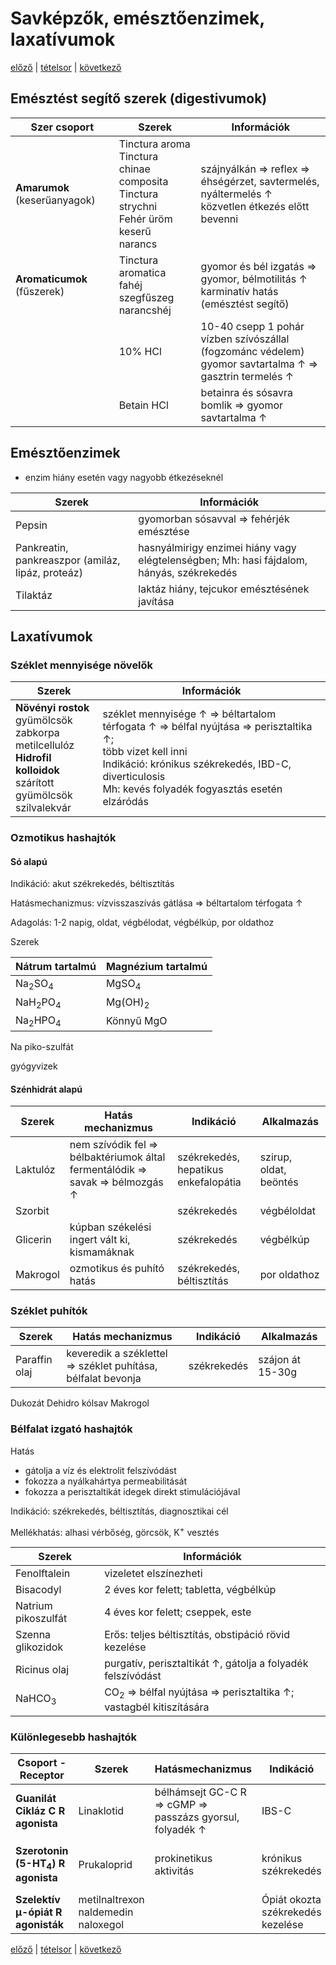 # Savképzők, emésztőenzimek, laxatívumok

[előző](23.%20Emetikumok%20és%20antiemetikumok%20farmakológiája.md) | [tételsor](0.%20Hattan%20ea%20kidolgozás%20-%20Németh%20Boldizsár.md) | [következő](25.%20Prokinetikumok,%20epe-%20és%20májműködésre%20ható%20szerek%20farmakológiája.md)

## Emésztést segítő szerek (digestivumok)

Szer csoport | Szerek | Információk
--- | --- | ---
**Amarumok** (keserűanyagok) | Tinctura aroma <br> Tinctura chinae composita <br> Tinctura strychni <br> Fehér üröm <br> keserű narancs | szájnyálkán ⇒ reflex ⇒ éhségérzet, savtermelés, nyáltermelés ↑ <br> közvetlen étkezés előtt bevenni
**Aromaticumok** (fűszerek) | Tinctura aromatica <br> fahéj <br> szegfűszeg <br> narancshéj | gyomor és bél izgatás ⇒ gyomor, bélmotilitás ↑ <br> karminatív hatás (emésztést segítő)
|| 10% HCl | 10-40 csepp 1 pohár vízben szívószállal (fogzománc védelem) <br> gyomor savtartalma ↑ ⇒ gasztrin termelés ↑
|| Betain HCl | betainra és sósavra bomlik ⇒ gyomor savtartalma ↑

## Emésztőenzimek

- enzim hiány esetén vagy nagyobb étkezéseknél

Szerek | Információk
--- | ---
Pepsin | gyomorban sósavval ⇒ fehérjék emésztése
Pankreatin, pankreaszpor (amiláz, lipáz, proteáz) | hasnyálmirigy enzimei hiány vagy elégtelenségben; Mh: hasi fájdalom, hányás, székrekedés
Tilaktáz | laktáz hiány, tejcukor emésztésének javítása

## Laxatívumok

### Széklet mennyisége növelők

Szerek | Információk
--- | ---
**Növényi rostok** <br> gyümölcsök <br> zabkorpa <br> metilcellulóz <br> **Hidrofil kolloidok** <br> szárított gyümölcsök <br> szilvalekvár | széklet mennyisége ↑ ⇒ béltartalom térfogata ↑ ⇒ bélfal nyújtása ⇒ perisztaltika ↑; <br> több vizet kell inni <br> Indikáció: krónikus székrekedés, IBD-C, diverticulosis <br> Mh: kevés folyadék fogyasztás esetén elzáródás

### Ozmotikus hashajtók

#### Só alapú

Indikáció: akut székrekedés, béltisztítás

Hatásmechanizmus: vízvisszaszívás gátlása ⇒ béltartalom térfogata ↑

Adagolás: 1-2 napig, oldat, végbélodat, végbélkúp, por oldathoz

Szerek

Nátrum tartalmú | Magnézium tartalmú
--- | ---
Na<sub>2</sub>SO<sub>4</sub> | MgSO<sub>4</sub>
NaH<sub>2</sub>PO<sub>4</sub> | Mg(OH)<sub>2</sub>
Na<sub>2</sub>HPO<sub>4</sub> | Könnyű MgO
Na piko-szulfát

gyógyvizek

#### Szénhidrát alapú

Szerek | Hatás mechanizmus | Indikáció | Alkalmazás
--- | --- | --- | ---
Laktulóz | nem szívódik fel ⇒ bélbaktériumok által fermentálódik ⇒ savak ⇒ bélmozgás ↑ | székrekedés, hepatikus enkefalopátia | szirup, oldat, beöntés
Szorbit || székrekedés | végbéloldat
Glicerin | kúpban székelési ingert vált ki, kismamáknak | székrekedés | végbélkúp
Makrogol | ozmotikus és puhító hatás | székrekedés, béltisztítás | por oldathoz

### Széklet puhítók

Szerek | Hatás mechanizmus | Indikáció | Alkalmazás
--- | --- | --- | ---
Paraffin olaj | keveredik a széklettel ⇒ széklet puhítása, bélfalat bevonja | székrekedés | szájon át 15-30g
Dukozát
Dehidro kólsav
Makrogol

### Bélfalat izgató hashajtók

Hatás

- gátolja a víz és elektrolit felszívódást
- fokozza a nyálkahártya permeabilitását
- fokozza a perisztaltikát idegek direkt stimulációjával

Indikáció: székrekedés, béltisztítás, diagnosztikai cél

Mellékhatás: alhasi vérbőség, görcsök, K<sup>+</sup> vesztés

Szerek | Információk
--- | ---
Fenolftalein | vizeletet elszínezheti
Bisacodyl | 2 éves kor felett; tabletta, végbélkúp
Natrium pikoszulfát | 4 éves kor felett; cseppek, este
Szenna glikozidok | Erős: teljes béltisztítás, obstipáció rövid kezelése
Ricinus olaj | purgatív, perisztaltikát ↑, gátolja a folyadék felszívódást
NaHCO<sub>3</sub> | CO<sub>2</sub> ⇒ bélfal nyújtása ⇒ perisztaltika ↑; vastagbél kitiszítására

### Különlegesebb hashajtók

Csoport - Receptor | Szerek | Hatásmechanizmus | Indikáció | Mellékhatás
--- | --- | --- | --- | ---
**Guanilát Cikláz C R agonista** | Linaklotid | bélhámsejt GC-C R ⇒ cGMP ⇒ passzázs gyorsul, folyadék ↑ | IBS-C | kiszáradás, hasmenés, hasi fájdalom
**Szerotonin (5-HT<sub>4</sub>) R agonista** | Prukaloprid | prokinetikus aktivitás | krónikus székrekedés | hasmenés, hasi fájdalom, fejfájás
**Szelektív μ-ópiát R agonisták** | metilnaltrexon <br> naldemedin <br> naloxegol || Ópiát okozta székrekedés kezelése

[előző](23.%20Emetikumok%20és%20antiemetikumok%20farmakológiája.md) | [tételsor](0.%20Hattan%20ea%20kidolgozás%20-%20Németh%20Boldizsár.md) | [következő](25.%20Prokinetikumok,%20epe-%20és%20májműködésre%20ható%20szerek%20farmakológiája.md)
